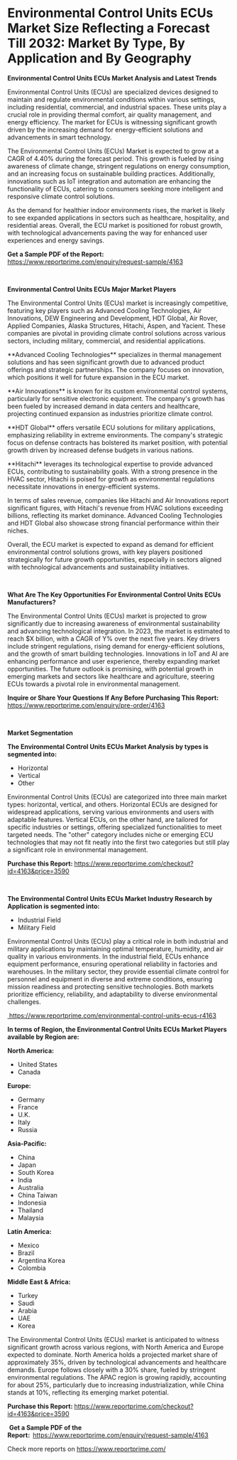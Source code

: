 <p><h1>Environmental Control Units ECUs Market Size Reflecting a Forecast Till 2032: Market By Type, By Application and By Geography</h1></p><p><strong>Environmental Control Units ECUs Market Analysis and Latest Trends</strong></p>
<p><p>Environmental Control Units (ECUs) are specialized devices designed to maintain and regulate environmental conditions within various settings, including residential, commercial, and industrial spaces. These units play a crucial role in providing thermal comfort, air quality management, and energy efficiency. The market for ECUs is witnessing significant growth driven by the increasing demand for energy-efficient solutions and advancements in smart technology.</p><p>The Environmental Control Units (ECUs) Market is expected to grow at a CAGR of 4.40% during the forecast period. This growth is fueled by rising awareness of climate change, stringent regulations on energy consumption, and an increasing focus on sustainable building practices. Additionally, innovations such as IoT integration and automation are enhancing the functionality of ECUs, catering to consumers seeking more intelligent and responsive climate control solutions.</p><p>As the demand for healthier indoor environments rises, the market is likely to see expanded applications in sectors such as healthcare, hospitality, and residential areas. Overall, the ECU market is positioned for robust growth, with technological advancements paving the way for enhanced user experiences and energy savings.</p></p>
<p><strong>Get a Sample PDF of the Report:&nbsp;</strong> <a href="https://www.reportprime.com/enquiry/request-sample/4163?utm_campaign=3558&utm_medium=2&utm_source=Github&utm_content=ia&utm_term=18032025&utm_id=environmental-control-units-ecus">https://www.reportprime.com/enquiry/request-sample/4163</a></p>
<p>&nbsp;</p>
<p><strong>Environmental Control Units ECUs Major Market Players</strong></p>
<p><p>The Environmental Control Units (ECUs) market is increasingly competitive, featuring key players such as Advanced Cooling Technologies, Air Innovations, DEW Engineering and Development, HDT Global, Air Rover, Applied Companies, Alaska Structures, Hitachi, Aspen, and Yacient. These companies are pivotal in providing climate control solutions across various sectors, including military, commercial, and residential applications.</p><p>**Advanced Cooling Technologies** specializes in thermal management solutions and has seen significant growth due to advanced product offerings and strategic partnerships. The company focuses on innovation, which positions it well for future expansion in the ECU market.</p><p>**Air Innovations** is known for its custom environmental control systems, particularly for sensitive electronic equipment. The company's growth has been fueled by increased demand in data centers and healthcare, projecting continued expansion as industries prioritize climate control.</p><p>**HDT Global** offers versatile ECU solutions for military applications, emphasizing reliability in extreme environments. The company's strategic focus on defense contracts has bolstered its market position, with potential growth driven by increased defense budgets in various nations.</p><p>**Hitachi** leverages its technological expertise to provide advanced ECUs, contributing to sustainability goals. With a strong presence in the HVAC sector, Hitachi is poised for growth as environmental regulations necessitate innovations in energy-efficient systems.</p><p>In terms of sales revenue, companies like Hitachi and Air Innovations report significant figures, with Hitachi's revenue from HVAC solutions exceeding billions, reflecting its market dominance. Advanced Cooling Technologies and HDT Global also showcase strong financial performance within their niches.</p><p>Overall, the ECU market is expected to expand as demand for efficient environmental control solutions grows, with key players positioned strategically for future growth opportunities, especially in sectors aligned with technological advancements and sustainability initiatives.</p></p>
<p>&nbsp;</p>
<p><strong>What Are The Key Opportunities For Environmental Control Units ECUs Manufacturers?</strong></p>
<p><p>The Environmental Control Units (ECUs) market is projected to grow significantly due to increasing awareness of environmental sustainability and advancing technological integration. In 2023, the market is estimated to reach $X billion, with a CAGR of Y% over the next five years. Key drivers include stringent regulations, rising demand for energy-efficient solutions, and the growth of smart building technologies. Innovations in IoT and AI are enhancing performance and user experience, thereby expanding market opportunities. The future outlook is promising, with potential growth in emerging markets and sectors like healthcare and agriculture, steering ECUs towards a pivotal role in environmental management.</p></p>
<p><strong>Inquire or Share Your Questions If Any Before Purchasing This Report:</strong> <a href="https://www.reportprime.com/enquiry/pre-order/4163?utm_campaign=3558&utm_medium=2&utm_source=Github&utm_content=ia&utm_term=18032025&utm_id=environmental-control-units-ecus">https://www.reportprime.com/enquiry/pre-order/4163</a></p>
<p>&nbsp;</p>
<p><strong>Market Segmentation</strong></p>
<p><strong>The Environmental Control Units ECUs Market Analysis by types is segmented into:</strong></p>
<p><ul><li>Horizontal</li><li>Vertical</li><li>Other</li></ul></p>
<p><p>Environmental Control Units (ECUs) are categorized into three main market types: horizontal, vertical, and others. Horizontal ECUs are designed for widespread applications, serving various environments and users with adaptable features. Vertical ECUs, on the other hand, are tailored for specific industries or settings, offering specialized functionalities to meet targeted needs. The "other" category includes niche or emerging ECU technologies that may not fit neatly into the first two categories but still play a significant role in environmental management.</p></p>
<p><strong>Purchase this Report:&nbsp;</strong><a href="https://www.reportprime.com/checkout?id=4163&price=3590&utm_campaign=3558&utm_medium=2&utm_source=Github&utm_content=ia&utm_term=18032025&utm_id=environmental-control-units-ecus">https://www.reportprime.com/checkout?id=4163&price=3590</a></p>
<p>&nbsp;</p>
<p><strong>The Environmental Control Units ECUs Market Industry Research by Application is segmented into:</strong></p>
<p><ul><li>Industrial Field</li><li>Military Field</li></ul></p>
<p><p>Environmental Control Units (ECUs) play a critical role in both industrial and military applications by maintaining optimal temperature, humidity, and air quality in various environments. In the industrial field, ECUs enhance equipment performance, ensuring operational reliability in factories and warehouses. In the military sector, they provide essential climate control for personnel and equipment in diverse and extreme conditions, ensuring mission readiness and protecting sensitive technologies. Both markets prioritize efficiency, reliability, and adaptability to diverse environmental challenges.</p></p>
<p><a href="https://www.reportprime.com/environmental-control-units-ecus-r4163?utm_campaign=3558&utm_medium=2&utm_source=Github&utm_content=ia&utm_term=18032025&utm_id=environmental-control-units-ecus">&nbsp;https://www.reportprime.com/environmental-control-units-ecus-r4163</a></p>
<p><strong>In terms of Region, the Environmental Control Units ECUs Market Players available by Region are:</strong></p>
<p>
    <p> <strong> North America: </strong>
        <ul>
            <li>United States</li>
            <li>Canada</li>
        </ul>
        </p> 
    <p> <strong> Europe: </strong>
        <ul>
            <li>Germany</li>
            <li>France</li>
            <li>U.K.</li>
            <li>Italy</li>
            <li>Russia</li>
        </ul>
        </p> 
    <p> <strong> Asia-Pacific: </strong>
        <ul>
            <li>China</li>
            <li>Japan</li>
            <li>South Korea</li>
            <li>India</li>
            <li>Australia</li>
            <li>China Taiwan</li>
            <li>Indonesia</li>
            <li>Thailand</li>
            <li>Malaysia</li>
        </ul>
        </p> 
    <p> <strong> Latin America: </strong>
        <ul>
            <li>Mexico</li>
            <li>Brazil</li>
            <li>Argentina Korea</li>
            <li>Colombia</li>
        </ul>
        </p> 
    <p> <strong> Middle East & Africa: </strong>
        <ul>
            <li>Turkey</li>
            <li>Saudi</li>
            <li>Arabia</li>
            <li>UAE</li>
            <li>Korea</li>
        </ul>
    </p>
    </p>
<p><p>The Environmental Control Units (ECUs) market is anticipated to witness significant growth across various regions, with North America and Europe expected to dominate. North America holds a projected market share of approximately 35%, driven by technological advancements and healthcare demands. Europe follows closely with a 30% share, fueled by stringent environmental regulations. The APAC region is growing rapidly, accounting for about 25%, particularly due to increasing industrialization, while China stands at 10%, reflecting its emerging market potential.</p></p>
<p><strong>Purchase this Report: </strong><a href="https://www.reportprime.com/checkout?id=4163&price=3590&utm_campaign=3558&utm_medium=2&utm_source=Github&utm_content=ia&utm_term=18032025&utm_id=environmental-control-units-ecus">https://www.reportprime.com/checkout?id=4163&price=3590</a></p>
<p>&nbsp;<strong>Get a Sample PDF of the Report:&nbsp;&nbsp;</strong><a href="https://www.reportprime.com/enquiry/request-sample/4163?utm_campaign=3558&utm_medium=2&utm_source=Github&utm_content=ia&utm_term=18032025&utm_id=environmental-control-units-ecus">https://www.reportprime.com/enquiry/request-sample/4163</a></p>
<p><strong></strong></p>
<p>Check more reports on <a href="https://www.reportprime.com/?utm_campaign=3558&utm_medium=2&utm_source=Github&utm_content=ia&utm_term=18032025&utm_id=environmental-control-units-ecus">https://www.reportprime.com/</a></p>